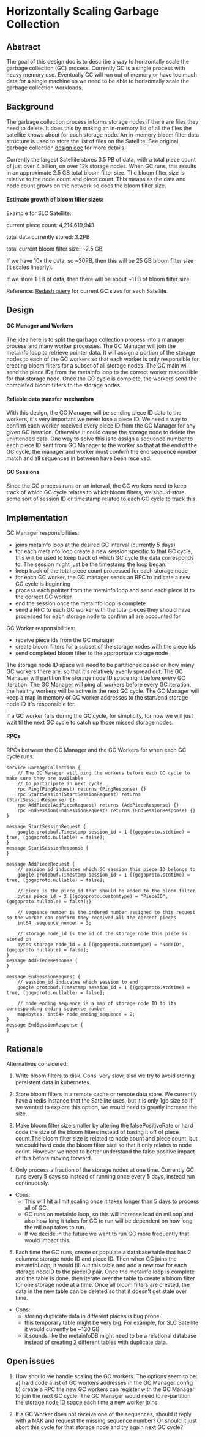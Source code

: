 # Horizontally Scaling Garbage Collection

## Abstract

The goal of this design doc is to describe a way to horizontally scale the garbage collection (GC) process. Currently GC is a single process with heavy memory use. Eventually GC will run out of memory or have too much data for a single machine so we need to be able to horizontally scale the garbage collection workloads.

## Background

The garbage collection process informs storage nodes if there are files they need to delete. It does this by making an in-memory list of all the files the satellite knows about for each storage node. An in-memory bloom filter data structure is used to store the list of files on the Satellite. See original garbage collection [design doc](garbage-collection.md) for more details.

Currently the largest Satellite stores 3.5 PB of data, with a total piece count of just over 4 billion, on over 12k storage nodes. When GC runs, this results in an approximate 2.5 GB total bloom filter size. The bloom filter size is relative to the node count and piece count. This means as the data and node count grows on the network so does the bloom filter size.

#### Estimate growth of bloom filter sizes:

Example for SLC Satellite:

current piece count: 4,214,619,943

total data currently stored: 3.2PB

total current bloom filter size: ~2.5 GB

If we have 10x the data, so ~30PB, then this will be 25 GB bloom filter size (it scales linearly).

If we store 1 EB of data, then there will be about ~1TB of bloom filter size.

Reference: [Redash query](https://redash.datasci.storj.io/queries/1224) for current GC sizes for each Satellite.

## Design

#### GC Manager and Workers
The idea here is to split the garbage collection process into a manager process and many worker processes. The GC Manager will join the metainfo loop to retrieve pointer data. It will assign a portion of the storage nodes to each of the GC workers so that each worker is only responsible for creating bloom filters for a subset of all storage nodes. The GC main will send the piece IDs from the metainfo loop to the correct worker responsible for that storage node. Once the GC cycle is complete, the workers send the completed bloom filters to the storage nodes.

#### Reliable data transfer mechanism
With this design, the GC Manager will be sending piece ID data to the workers, it's very important we never lose a piece ID. We need a way to confirm each worker received every piece ID from the GC Manager for any given GC iteration. Otherwise it could cause the storage node to delete the unintended data. One way to solve this is to assign a sequence number to each piece ID sent from GC Manager to the worker so that at the end of the GC cycle, the manager and worker must confirm the end sequence number match and all sequences in between have been received.

#### GC Sessions
Since the GC process runs on an interval, the GC workers need to keep track of which GC cycle relates to which bloom filters, we should store some sort of session ID or timestamp related to each GC cycle to track this.

## Implementation

GC Manager responsibilities:
- joins metainfo loop at the desired GC interval (currently 5 days)
- for each metainfo loop create a new session specific to that GC cycle, this will be used to keep track of which GC cycle the data corresponds to. The session might just be the timestamp the loop began.
- keep track of the total piece count processed for each storage node
- for each GC worker, the GC manager sends an RPC to indicate a new GC cycle is beginning
- process each pointer from the metainfo loop and send each piece id to the correct GC worker
- end the session once the metainfo loop is complete
- send a RPC to each GC worker with the total pieces they should have processed for each storage node to confirm all are accounted for

GC Worker responsibilities:
- receive piece ids from the GC manager
- create bloom filters for a subset of the storage nodes with the piece ids
- send completed bloom filter to the appropriate storage node

The storage node ID space will need to be partitioned based on how many GC workers there are, so that it's relatively evenly spread out. The GC Manager will partition the storage node ID space right before every GC iteration. The GC Manager will ping all workers before every GC iteration, the healthy workers will be active in the next GC cycle. The GC Manager will keep a map in memory of GC worker addresses to the start/end storage node ID it's responsible for.

If a GC worker fails during the GC cycle, for simplicity, for now we will just wait til the next GC cycle to catch up those missed storage nodes.

#### RPCs

RPCs between the GC Manager and the GC Workers for when each GC cycle runs:
```
service GarbageCollection {
    // The GC Manager will ping the workers before each GC cycle to make sure they are available
    // to participate in next cycle
    rpc Ping(PingRequest) returns (PingResponse) {}
    rpc StartSession(StartSessionRequest) returns (StartSessionResponse) {}
    rpc AddPiece(AddPieceRequest) returns (AddPieceResponse) {}
    rpc EndSession(EndSessionRequest) returns (EndSessionResponse) {}
}

message StartSessionRequest {
    google.protobuf.Timestamp session_id = 1 [(gogoproto.stdtime) = true, (gogoproto.nullable) = false];
}
message StartSessionResponse {
}

message AddPieceRequest {
    // session_id indicates which GC session this piece ID belongs to
    google.protobuf.Timestamp session_id = 1 [(gogoproto.stdtime) = true, (gogoproto.nullable) = false];

    // piece is the piece_id that should be added to the bloom filter
    bytes piece_id = 2 [(gogoproto.customtype) = "PieceID", (gogoproto.nullable) = false];}

    // sequence_number is the ordered number assigned to this request so the worker can confirm they received all the correct pieces
    int64  sequence_number = 3;

    // storage node_id is the id of the storage node this piece is stored on
    bytes storage node_id = 4 [(gogoproto.customtype) = "NodeID", (gogoproto.nullable) = false];
}
message AddPieceResponse {
}

message EndSessionRequest {
    // session_id indicates which session to end
    google.protobuf.Timestamp session_id = 1 [(gogoproto.stdtime) = true, (gogoproto.nullable) = false];

    // node_ending_sequence is a map of storage node ID to its corresponding ending sequence number
    map<bytes, int64> node_ending_sequence = 2;
}
message EndSessionResponse {
}
```

## Rationale

Alternatives considered:
1. Write bloom filters to disk. Cons: very slow, also we try to avoid storing persistent data in kubernetes.

2. Store bloom filters in a remote cache or remote data store. We currently have a redis instance that the Satellite uses, but it is only 1gb size so if we wanted to explore this option, we would need to greatly increase the size.

3. Make bloom filter size smaller by altering the falsePositiveRate or hard code the size of the bloom filters instead of basing it off of piece count.The bloom filter size is related to node count and piece count, but we could hard code the bloom filter size so that it only relates to node count. However we need to better understand the false positive impact of this before moving forward.

4. Only process a fraction of the storage nodes at one time. Currently GC runs every 5 days so instead of running once every 5 days, instead run continuously.
- Cons:
  - This will hit a limit scaling once it takes longer than 5 days to process all of GC.
  - GC runs on metainfo loop, so this will increase load on miLoop and also how long it takes for GC to run will be dependent on how long the miLoop takes to run.
  - If we decide in the future we want to run GC more frequently that would impact this.

5. Each time the GC runs, create or populate a database table that has 2 columns: storage node ID and piece ID. Then when GC joins the metainfoLoop, it would fill out this table and add a new row for each storage nodeID to the pieceID pair. Once the metainfo loop is complete and the table is done, then iterate over the table to create a bloom filter for one storage node at a time. Once all bloom filters are created, the data in the new table can be deleted so that it doesn't get stale over time.
- Cons:
  - storing duplicate data in different places is bug prone
  - this temporary table might be very big. For example, for SLC Satellite it would currently be ~130 GB
  - it sounds like the metainfoDB might need to be a relational database instead of creating 2 different tables with duplicate data.

## Open issues

1. How should we handle scaling the GC workers. The options seem to be:
a) hard code a list of GC workers addresses in the GC Manager config
b) create a RPC the new GC workers can register with the GC Manager to join the next GC cycle. The GC Manager would need to re-partition the storage node ID space each time a new worker joins.

2. If a GC Worker does not receive one of the sequences, should it reply with a NAK and request the missing sequence number? Or should it just abort this cycle for that storage node and try again next GC cycle?
